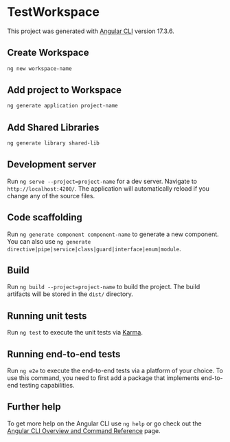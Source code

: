 # TestWorkspace
This project was generated with [Angular CLI](https://github.com/angular/angular-cli) version 17.3.6.   

## Create Workspace
```bash
ng new workspace-name
```   

## Add project to Workspace
```bash
ng generate application project-name
```   
  
## Add Shared Libraries
```bash
ng generate library shared-lib
```

## Development server

Run `ng serve --project=project-name` for a dev server. Navigate to `http://localhost:4200/`. The application will automatically reload if you change any of the source files.

## Code scaffolding

Run `ng generate component component-name` to generate a new component. You can also use `ng generate directive|pipe|service|class|guard|interface|enum|module`.

## Build

Run `ng build --project=project-name` to build the project. The build artifacts will be stored in the `dist/` directory.

## Running unit tests

Run `ng test` to execute the unit tests via [Karma](https://karma-runner.github.io).

## Running end-to-end tests

Run `ng e2e` to execute the end-to-end tests via a platform of your choice. To use this command, you need to first add a package that implements end-to-end testing capabilities.

## Further help

To get more help on the Angular CLI use `ng help` or go check out the [Angular CLI Overview and Command Reference](https://angular.io/cli) page.
